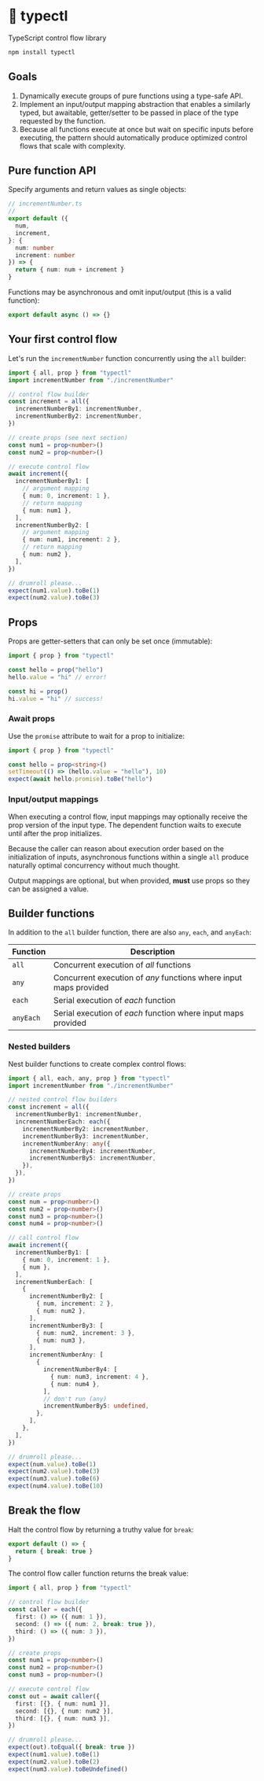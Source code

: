 # 🚰 typectl

TypeScript control flow library

```bash
npm install typectl
```

## Goals

1. Dynamically execute groups of pure functions using a type-safe API.
2. Implement an input/output mapping abstraction that enables a similarly typed, but awaitable, getter/setter to be passed in place of the type requested by the function.
3. Because all functions execute at once but wait on specific inputs before executing, the pattern should automatically produce optimized control flows that scale with complexity.

## Pure function API

Specify arguments and return values as single objects:

```typescript
// incrementNumber.ts
//
export default ({
  num,
  increment,
}: {
  num: number
  increment: number
}) => {
  return { num: num + increment }
}
```

Functions may be asynchronous and omit input/output (this is a valid function):

```typescript
export default async () => {}
```

## Your first control flow

Let's run the `incrementNumber` function concurrently using the `all` builder:

```typescript
import { all, prop } from "typectl"
import incrementNumber from "./incrementNumber"

// control flow builder
const increment = all({
  incrementNumberBy1: incrementNumber,
  incrementNumberBy2: incrementNumber,
})

// create props (see next section)
const num1 = prop<number>()
const num2 = prop<number>()

// execute control flow
await increment({
  incrementNumberBy1: [
    // argument mapping
    { num: 0, increment: 1 },
    // return mapping
    { num: num1 },
  ],
  incrementNumberBy2: [
    // argument mapping
    { num: num1, increment: 2 },
    // return mapping
    { num: num2 },
  ],
})

// drumroll please...
expect(num1.value).toBe(1)
expect(num2.value).toBe(3)
```

## Props

Props are getter-setters that can only be set once (immutable):

```typescript
import { prop } from "typectl"

const hello = prop("hello")
hello.value = "hi" // error!

const hi = prop()
hi.value = "hi" // success!
```

### Await props

Use the `promise` attribute to wait for a prop to initialize:

```typescript
import { prop } from "typectl"

const hello = prop<string>()
setTimeout(() => (hello.value = "hello"), 10)
expect(await hello.promise).toBe("hello")
```

### Input/output mappings

When executing a control flow, input mappings may optionally receive the prop version of the input type. The dependent function waits to execute until after the prop initializes.

Because the caller can reason about execution order based on the initialization of inputs, asynchronous functions within a single `all` produce naturally optimal concurrency without much thought.

Output mappings are optional, but when provided, **must** use props so they can be assigned a value.

## Builder functions

In addition to the `all` builder function, there are also `any`, `each`, and `anyEach`:

| Function | Description |
| --- | --- |
| `all` | Concurrent execution of *all* functions |
| `any` | Concurrent execution of *any* functions where input maps provided |
| `each` | Serial execution of *each* function |
| `anyEach` | Serial execution of *each* function where input maps provided |

### Nested builders

Nest builder functions to create complex control flows:

```typescript
import { all, each, any, prop } from "typectl"
import incrementNumber from "./incrementNumber"

// nested control flow builders
const increment = all({
  incrementNumberBy1: incrementNumber,
  incrementNumberEach: each({
    incrementNumberBy2: incrementNumber,
    incrementNumberBy3: incrementNumber,
    incrementNumberAny: any({
      incrementNumberBy4: incrementNumber,
      incrementNumberBy5: incrementNumber,
    }),
  }),
})

// create props
const num = prop<number>()
const num2 = prop<number>()
const num3 = prop<number>()
const num4 = prop<number>()

// call control flow
await increment({
  incrementNumberBy1: [
    { num: 0, increment: 1 },
    { num },
  ],
  incrementNumberEach: [
    {
      incrementNumberBy2: [
        { num, increment: 2 },
        { num: num2 },
      ],
      incrementNumberBy3: [
        { num: num2, increment: 3 },
        { num: num3 },
      ],
      incrementNumberAny: [
        {
          incrementNumberBy4: [
            { num: num3, increment: 4 },
            { num: num4 },
          ],
          // don't run (any)
          incrementNumberBy5: undefined,
        },
      ],
    },
  ],
})

// drumroll please...
expect(num.value).toBe(1)
expect(num2.value).toBe(3)
expect(num3.value).toBe(6)
expect(num4.value).toBe(10)
```

## Break the flow

Halt the control flow by returning a truthy value for `break`:

```typescript
export default () => {
  return { break: true }
}
```

The control flow caller function returns the break value:

```typescript
import { all, prop } from "typectl"

// control flow builder
const caller = each({
  first: () => ({ num: 1 }),
  second: () => ({ num: 2, break: true }),
  third: () => ({ num: 3 }),
})

// create props
const num1 = prop<number>()
const num2 = prop<number>()
const num3 = prop<number>()

// execute control flow
const out = await caller({
  first: [{}, { num: num1 }],
  second: [{}, { num: num2 }],
  third: [{}, { num: num3 }],
})

// drumroll please...
expect(out).toEqual({ break: true })
expect(num1.value).toBe(1)
expect(num2.value).toBe(2)
expect(num3.value).toBeUndefined()
```